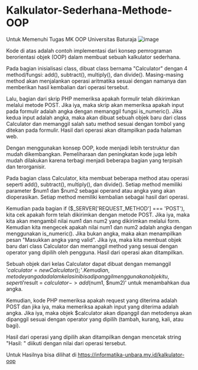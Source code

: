 # Kalkulator-Sederhana-Methode-OOP
Untuk Memenuhi Tugas MK OOP Universitas Baturaja
![image](https://user-images.githubusercontent.com/17256521/216604018-38758147-0971-48ab-90a5-a484cdea09b5.png)

Kode di atas adalah contoh implementasi dari konsep pemrograman berorientasi objek (OOP) dalam membuat sebuah kalkulator sederhana.

Pada bagian inisialisasi class, dibuat class bernama "Calculator" dengan 4 method/fungsi: add(), subtract(), multiply(), dan divide(). Masing-masing method akan menjalankan operasi aritmatika sesuai dengan namanya dan memberikan hasil kembalian dari operasi tersebut.

Lalu, bagian dari skrip PHP memeriksa apakah formulir telah dikirimkan melalui metode POST. Jika iya, maka skrip akan memeriksa apakah input pada formulir adalah angka dengan memanggil fungsi is_numeric(). Jika kedua input adalah angka, maka akan dibuat sebuah objek baru dari class Calculator dan memanggil salah satu method sesuai dengan tombol yang ditekan pada formulir. Hasil dari operasi akan ditampilkan pada halaman web.

Dengan menggunakan konsep OOP, kode menjadi lebih terstruktur dan mudah dikembangkan. Pemeliharaan dan peningkatan kode juga lebih mudah dilakukan karena terbagi menjadi beberapa bagian yang terpisah dan terorganisir.

Pada bagian class Calculator, kita membuat beberapa method atau operasi seperti add(), subtract(), multiply(), dan divide(). Setiap method memiliki parameter $num1 dan $num2 sebagai operand atau angka yang akan dioperasikan. Setiap method memiliki kembalian sebagai hasil dari operasi.

Kemudian pada bagian if ($_SERVER['REQUEST_METHOD'] === 'POST'), kita cek apakah form telah dikirimkan dengan metode POST. Jika iya, maka kita akan mengambil nilai num1 dan num2 yang dikirimkan melalui form. Kemudian kita mengecek apakah nilai num1 dan num2 adalah angka dengan menggunakan is_numeric(). Jika bukan angka, maka akan menampilkan pesan "Masukkan angka yang valid". Jika iya, maka kita membuat objek baru dari class Calculator dan memanggil method yang sesuai dengan operator yang dipilih oleh pengguna. Hasil dari operasi akan ditampilkan.

Sebuah objek dari kelas Calculator dapat dibuat dengan memanggil '$calculator = new Calculator();'. Kemudian, metode yang ada dalam kelas ini bisa dipanggil menggunakan objek itu, seperti '$result = $calculator->add($num1, $num2)' untuk menambahkan dua angka.

Kemudian, kode PHP memeriksa apakah request yang diterima adalah POST dan jika iya, maka memeriksa apakah input yang diterima adalah angka. Jika iya, maka objek $calculator akan dipanggil dan metodenya akan dipanggil sesuai dengan operator yang dipilih (tambah, kurang, kali, atau bagi).

Hasil dari operasi yang dipilih akan ditampilkan dengan mencetak string "Hasil: " diikuti dengan nilai dari operasi tersebut.

Untuk Hasilnya bisa dilihat di https://informatika-unbara.my.id/kalkulator-oop
